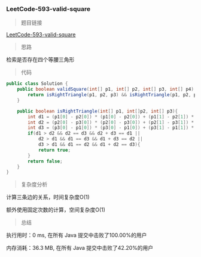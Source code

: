 ### LeetCode-593-valid-square

> 题目链接

[LeetCode-593-valid-square](https://leetcode-cn.com/problems/valid-square/)

> 思路

检索是否存在四个等腰三角形

> 代码

```java
public class Solution {
    public boolean validSquare(int[] p1, int[] p2, int[] p3, int[] p4) {
        return isRightTriangle(p1, p2, p3) && isRightTriangle(p1, p2, p4) && isRightTriangle(p1, p3, p4) && isRightTriangle(p2, p3, p4);
    }

    public boolean isRightTriangle(int[] p1, int[]p2, int[] p3){
        int d1 = (p1[0] - p2[0]) * (p1[0] - p2[0]) + (p1[1] - p2[1]) * (p1[1] - p2[1]);
        int d2 = (p2[0] - p3[0]) * (p2[0] - p3[0]) + (p2[1] - p3[1]) * (p2[1] - p3[1]);
        int d3 = (p3[0] - p1[0]) * (p3[0] - p1[0]) + (p3[1] - p1[1]) * (p3[1] - p1[1]);
        if(d1 > d2 && d2 == d3 && d2 + d3 == d1 ||
            d2 > d1 && d1 == d3 && d1 + d3 == d2 ||
            d3 > d1 && d1 == d2 && d1 + d2 == d3){
            return true;
        }
        return false;
    }
}
```

> 复杂度分析

计算三条边的关系，时间复杂度O(1)

额外使用固定次数的计算，空间复杂度O(1)

> 总结

执行用时：0 ms, 在所有 Java 提交中击败了100.00%的用户

内存消耗：36.3 MB, 在所有 Java 提交中击败了42.20%的用户
